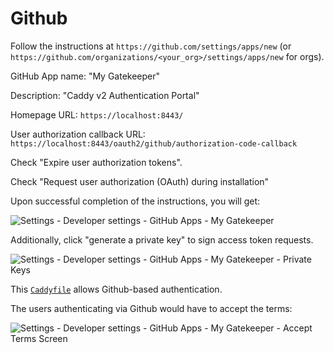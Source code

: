 # Github

Follow the instructions at `https://github.com/settings/apps/new` (or `https://github.com/organizations/<your_org>/settings/apps/new` for orgs).

GitHub App name: "My Gatekeeper"

Description: "Caddy v2 Authentication Portal"

Homepage URL: `https://localhost:8443/`

User authorization callback URL: `https://localhost:8443/oauth2/github/authorization-code-callback`

Check "Expire user authorization tokens".

Check "Request user authorization (OAuth) during installation"

Upon successful completion of the instructions, you will get:

![Settings - Developer settings - GitHub Apps - My Gatekeeper](../images/oauth2_github_new_app.png)

Additionally, click "generate a private key" to sign access token requests.

![Settings - Developer settings - GitHub Apps - My Gatekeeper - Private Keys](../images/oauth2_github_sign_keys.png)

This [`Caddyfile`](https://github.com/greenpau/caddy-auth-docs/blob/main/assets/conf/oauth/github/Caddyfile)
allows Github-based authentication.

The users authenticating via Github would have to accept the terms:

![Settings - Developer settings - GitHub Apps - My Gatekeeper - Accept Terms Screen](../images/oauth2_github_accept_screen.png)
